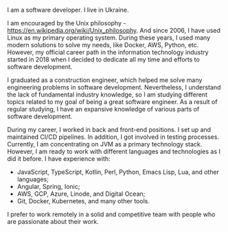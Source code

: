I am a software developer. I live in Ukraine. 

I am encouraged by the Unix philosophy - https://en.wikipedia.org/wiki/Unix_philosophy. And since 2006, I have used Linux as my primary operating system. During these years, I used many modern solutions to solve my needs, like Docker, AWS, Python, etc. However, my official career path in the information technology industry started in 2018 when I decided to dedicate all my time and efforts to software development.

I graduated as a construction engineer, which helped me solve many engineering problems in software development. Nevertheless, I  understand the lack of fundamental industry knowledge, so I am studying different topics related to my goal of being a great software engineer. As a result of regular studying, I have an expansive knowledge of various parts of software development. 

During my career, I worked in back and front-end positions. I set up and maintained CI/CD pipelines. In addition, I got involved in testing processes. Currently, I am concentrating on JVM as a primary technology stack. However, I am ready to work with different languages and technologies as I did it before. I have experience with:
- JavaScript, TypeScript, Kotlin, Perl, Python, Emacs Lisp, Lua, and other languages;
- Angular, Spring, Ionic;
- AWS, GCP, Azure, Linode, and Digital Ocean;
- Git, Docker, Kubernetes, and many other tools.

I prefer to work remotely in a solid and competitive team with people who are passionate about their work.
